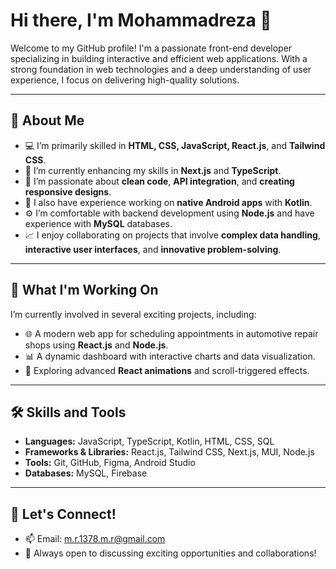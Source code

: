 # Hi there, I'm Mohammadreza 👋

Welcome to my GitHub profile! I'm a passionate front-end developer specializing in building interactive and efficient web applications. With a strong foundation in web technologies and a deep understanding of user experience, I focus on delivering high-quality solutions.

---

## 🚀 About Me

- 💻 I’m primarily skilled in **HTML, CSS, JavaScript, React.js**, and **Tailwind CSS**.
- 🌱 I’m currently enhancing my skills in **Next.js** and **TypeScript**.
- 🎯 I’m passionate about **clean code**, **API integration**, and **creating responsive designs**.
- 📱 I also have experience working on **native Android apps** with **Kotlin**.
- ⚙️ I’m comfortable with backend development using **Node.js** and have experience with **MySQL** databases.
- 📈 I enjoy collaborating on projects that involve **complex data handling**, **interactive user interfaces**, and **innovative problem-solving**.

---

## 💼 What I'm Working On

I’m currently involved in several exciting projects, including:
- 🌐 A modern web app for scheduling appointments in automotive repair shops using **React.js** and **Node.js**.
- 📊 A dynamic dashboard with interactive charts and data visualization.
- 🔧 Exploring advanced **React animations** and scroll-triggered effects.

---

## 🛠️ Skills and Tools

- **Languages:** JavaScript, TypeScript, Kotlin, HTML, CSS, SQL
- **Frameworks & Libraries:** React.js, Tailwind CSS, Next.js, MUI, Node.js
- **Tools:** Git, GitHub, Figma, Android Studio
- **Databases:** MySQL, Firebase

---

## 🌟 Let's Connect!

- 📫 Email: [m.r.1378.m.r@gmail.com](mailto:m.r.1378.m.r@gmail.com)
- 🚀 Always open to discussing exciting opportunities and collaborations!
